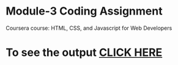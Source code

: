 

# Module-3 Coding Assignment

Coursera course: HTML, CSS, and Javascript for Web Developers

# To see the output [CLICK HERE](https://Shadmanansari027.github.io/coursera-test-mod2/Assignment/module-3/index.html)


